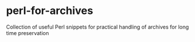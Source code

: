 # perl-for-archives
Collection of useful Perl snippets for practical handling of archives for long time preservation
